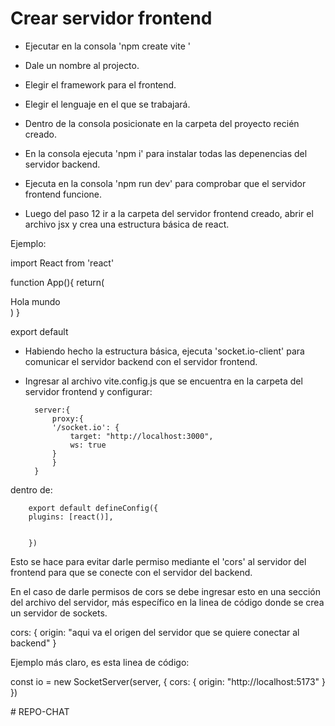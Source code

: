 # Crear servidor frontend

* Ejecutar en la consola 'npm create vite '
 
* Dale un nombre al projecto.


* Elegir el framework para el frontend.


* Elegir el lenguaje en el que se trabajará.


* Dentro de la consola posicionate en la carpeta del proyecto recién creado.


* En la consola ejecuta 'npm i' para instalar todas las depenencias del servidor backend.


* Ejecuta en la consola 'npm run dev' para comprobar que el servidor frontend funcione.




* Luego del paso 12 ir a la carpeta del servidor frontend creado, abrir el archivo jsx y crea una estructura básica de react. 

Ejemplo:

import React from 'react'

function App(){
    return(
        <div>Hola mundo</div>
    )
}

export default


* Habiendo hecho la estructura básica, ejecuta 'socket.io-client' para comunicar el servidor backend con el servidor frontend.





* Ingresar al archivo vite.config.js que se encuentra en la carpeta del servidor frontend y configurar:

        server:{
            proxy:{
            '/socket.io': {
                target: "http://localhost:3000",
                ws: true
            }
            }
        }



dentro de:

        export default defineConfig({
        plugins: [react()],
  
  
        })


Esto se hace para evitar darle permiso mediante el 'cors' al servidor del frontend para que se conecte con el servidor del backend.



En el caso de darle permisos de cors se debe ingresar esto en una sección del archivo del servidor, más específico en la linea de código donde se crea un servidor de sockets.



cors: {
    origin: "aqui va el origen del servidor que se quiere  conectar al backend"
}




Ejemplo más claro, es esta linea de código:




const io = new SocketServer(server, {
    cors: {
        origin: "http://localhost:5173"
    }
})




#   R E P O - C H A T 
 
 